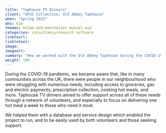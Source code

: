 ```yaml
---
title: "Taphouse TV Dinners"
client: "GFSC Collective, Old Abbey Taphouse"
when: "Spring 2022"
who: kim
themes: hulme-and-manchester mutual-aid
categories: consultancyresearch software
linktourl:
linktotext:
image:
imagealt:
summary: "How we worked with the Old Abbey Taphouse during the COVID-19 crisis to create and launch a project distributing free hot meals in the community of Hulme, Manchester."
weight: 100
---
```


During the COVID-19 pandemic, we became aware that, like in many communities across the UK, there were people in our neighbourhood who were struggling with numerous needs, including access to groceries, gas and electric payments, prescription collection, cooking hot meals, and more. Taphouse TV dinners aimed to offer support across all of these needs through a network of volunteers, and especially to focus on delivering one hot meal a week to those who need it most.

We helped them with a database and service design which enabled the project to run, and to be easily used by both volunteers and those seeking support.
